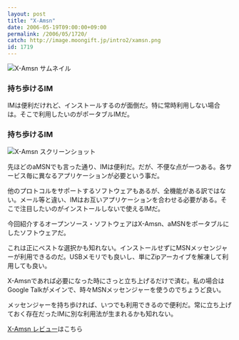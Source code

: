 ```yaml
---
layout: post
title: "X-Amsn"
date: 2006-05-19T09:00:00+09:00
permalink: /2006/05/1720/
catch: http://image.moongift.jp/intro2/xamsn.png
id: 1719
---
```

 ![X-Amsn サムネイル](http://image.moongift.jp/intro2/xamsn.t.png "X-Amsn サムネイル")
  

### 持ち歩けるIM
  
IMは便利だけれど、インストールするのが面倒だ。特に常時利用しない場合は。そこで利用したいのがポータブルIMだ。  
<!--more-->  

### 持ち歩けるIM
  

![X-Amsn スクリーンショット](http://image.moongift.jp/intro2/xamsn.png "X-Amsn スクリーンショット")

  

先ほどのaMSNでも言った通り、IMは便利だ。だが、不便な点が一つある。各サービス毎に異なるアプリケーションが必要という事だ。

  

他のプロトコルをサポートするソフトウェアもあるが、全機能がある訳ではない。メール等と違い、IMはお互いアプリケーションを合わせる必要がある。そこで注目したいのがインストールしないで使えるIMだ。

  

今回紹介するオープンソース・ソフトウェアはX-Amsn、aMSNをポータブルにしたソフトウェアだ。

  

これは正にベストな選択かも知れない。インストールせずにMSNメッセンジャーが利用できるのだ。USBメモリでも良いし、単にZipアーカイブを解凍して利用しても良い。

  

X-Amsnであれば必要になった時にさっと立ち上げるだけで済む。私の場合はGoogle Talkがメインで、時々MSNメッセンジャーを使うのでちょうど良い。

  

メッセンジャーを持ち歩ければ、いつでも利用できるので便利だ。常に立ち上げておく存在だったIMに別な利用法が生まれるかも知れない。

  

[X-Amsn レビュー](http://oss.moongift.jp/review/i-1723.html)はこちら

